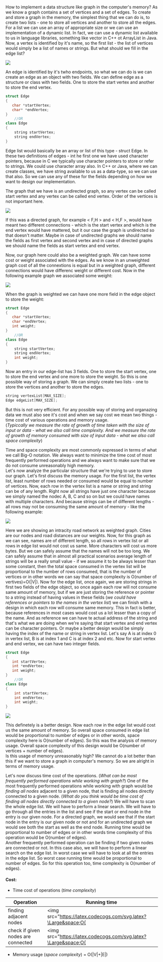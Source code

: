 How to implement a data structure like graph in the computer's memory? As we know a graph contains a set of vertices and a set of edges. To create and store a graph in the memory, the simplest thing that we can do is, to create two lists - one to store all vertices and another to store all the edges. For a list we can use an array of appropriate size or we can use an implementation of a dynamic list. In fact, we can use a dynamic list available to us in language libraries, something like vector in C++ ot ArrayList in Java. Now, a vertex is identified by it's name, so the first list - the list of vertices would simply be a list of names or strings. But what should we fill in the edge list?

![](https://i.ibb.co/V9xzMj9/gr1.png)

An edge is identified by it's twho endpoints, so what we can do is we can create an edge as an object with two fields. We can define edge as a structure or class with two fields. One to store the start vertex and another to store the end vertex.

```cpp
struct Edge
{
   char *startVertex;
   char* *endVertex;
}
    //OR
class Edge
{
    string startVertex;
    string endVertex;
}
```
Edge list would basically be an array or list of this type - struct Edge. In these two definitions of edges - int he first one we have used character pointers, because in C we typically use character pointers to store or refer to strings. We could use character array also. In C++ or Java, where we can create classes, we have string available to us as a data-type, so we can use that also. So we can use any of these for the fields depending on how we want to design our implementation.

The graph that we have is an undirected graph, so any vertex can be called start vertex and any vertex can be called end vertex. Order of the vertices is not important here. 

![](https://i.ibb.co/cy2pxg6/gr2.png)

If this was a directed graph, for example < F,H > and < H,F >, would have meant two different connections - which is the start vertex and which is the end vertex would have mattered, but it our case the graph is undirected so that doesn't matter. Maybe in case of undirected graphs we should name the fields as first vertex and second vertex and in case of directed graphs we should name the fields as start vertex and end vertex. 

Now, our graph here could also be a weighted graph. We can have some cost or weight associated with the edges. As we know in an unweighted graph cost of all the connextions is equal but in a weighted graph, different connections would have differenc weight or different cost. Now in the following example graph we associated some weight:

![](https://i.ibb.co/Wnz1vzf/gr3.png)

When the graph is weighted we can have one more field in the edge object to store the weight:

```cpp
struct Edge
{
   char *startVertex;
   char *endVertex;
   int weight;
}
    //OR
class Edge
{
    string startVertex;
    string endVertex;
    int weight;
}
```

Now an entry in our edge-list has 3 fields. One to store the start vertex, one to store the end vertex and one more to store the weight. So this is one possible way of storing a graph. We can simply create two lists - one to store the vertices and another to store the edges.

```cpp
string vertexList[MAX_SIZE];
Edge edgeList[MAX_SIZE];
```

But this is not very efficient. For any possible way of storing and organazing data we must also see it's cost and when we say cost we mean two things - time cost of various operations and memory usage.<br>
(*Typiccally we measure the rate of growth of time taken with the size of input or data - what we also call time complexity. And we measure the rate of growth of memory consumed with size of input data - what we also call space complexity*)

Time and space complexity are most commonly expressed in terms of what we call Big-O notation. We always want to minimize the time cost of most frequently performed operations and we always want to make sure that we do not consume unreasonably high memory.<br> Let's now analyze the particular structure that we're trying to use to store our graph. Let's first discuss the memory usage. For the first list, the vertex list, least number of rows needed or consumed would be equal to number of vertices. Now, each row in the vertex list is a name or string and string can be of any length. Right now all strings have just one character because we simply named the nodec A, B, C and so on but we could have names with multiple characters. And because strings can be of different lengths - all rows may not be consuming the same amount of memory - like the following example:

![](https://i.ibb.co/1qxRbYs/gr4.png)

Here we are showing an intracity road network as weighted graph. Cities are our nodes and road distances are our weights. Now, for this graph as we can see, names are of different length, so all rows in vertex list or all rows in edge list would not cost us same. More characters will cost us more bytes. But we can safely assume that the names will not be too long. We can safely assume that in almost all practical scenarios average length of strings will be a really small value - if we assume it to be always lesser than some constant, then the total space consumed in the vertex list will be proportional to the number of rows consumed, that is the number of vertices or in other words we can say that space complexity is O(number of vertives)=O(|V|). Now for the edge list, once again, we are storing strings in first two fields of the edge object, so once again each row will not consume same amount of memory, but if we are just storing the reference or pointer to a string instead of having values in these fields (*we could have references or pointers to the names in the vertex list*) we can finish with a design in which each row will consume same memory. This in fact is better, because references in most cases would cost us a lot lesser than a copy of the name. And as reference we can have te actual address of the string and that's what we are doing when we're saying that start vertex and end vertex can be character pointers. Or maybe a better design would be simply having the index of the name or string in vertex list. Let's say A is at index 0 in vertex list, B is at index 1 and C is at index 2 and etc. Now for start vertex and end vertex, we can have two integer fields. 

```cpp
struct Edge
{
   int startVertex;
   int *endVertex;
   int weight;
}
    //OR
class Edge
{
    int startVertex;
    int endVertex;
    int weight;
}
```

![](https://i.ibb.co/k2ymnSV/gr5.png)

This definetely is a better design. Now each row in the edge list would cost us the same amount of memory. So overall space consumed in edge list would be proportional to number of edges or in other words, space complexity here is O(number of edges). So this was the analysis of memory usage. Overall space complexity of this design would be O(number of vertices + number of edges).<br>
Is this usage of memory unreasonably high? We cannot do a lot better than this if we want to store a graph in computer's memory. So we are alright in terms of memory usage.

Let's now discuss time cost of the operations. (*What can be most frequently performed operations while working with graph?*) One of the most frequently performed operations while working with graph would be *finding all nodes* adjacent to a given node, that is finding all nodes directly connected to a given node. (*What do you think would be time cost of finding all nodes directly connected to a given node?*) We will have to scan the whole edge list. We will have to perform a linear search. We will have to go through all the entries in the list and see if the start or end node in the entry is our given node. For a directed graph, we would see that if the start node in the entry is our given node or not and for an undirected graph we would see both the start as well as the end node. Running time would be proportional to number of edges or in other words time complexity of this operation would be O(number of edges).<br>Another frequently performed operation can be finding if two given nodes are connected or not. In this case also, we will have to perform a linear search on the edge list. In worst case we will have to look at all the entries in the edge list. So worst case running time would be proportional to number of edges. So for this operation too, time complexity is O(number of edges).

#### Cost:
- Time cost of operations (*time complexity*)

Operation|Running time
-|-
finding adjacent nodes|<img src="https://latex.codecogs.com/svg.latex?\Large&space;O(|E|)">
check if given nodes are connected| <img src="https://latex.codecogs.com/svg.latex?\Large&space;O(|E|)">

- Memory usage (*space complexity*) = O(|V|+|E|)


